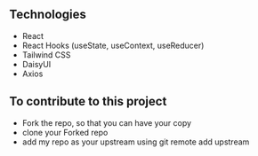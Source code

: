 ## Technologies
- React
- React Hooks (useState, useContext, useReducer)
- Tailwind CSS
- DaisyUI
- Axios 

## To contribute to this project
- Fork the repo, so that you can have your copy
- clone your Forked repo
- add my repo as your upstream using git remote add upstream 
